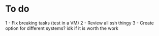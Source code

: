 # To do

1 - Fix breaking tasks (test in a VM)
2 - Review all ssh thingy
3 - Create option for different systems? idk if it is worth the work
